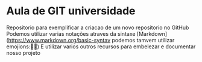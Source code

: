 # Aula de GIT universidade
Repositorio para exemplificar a criacao de um novo repositorio no GitHub
Podemos utilizar varias notações atraves da sintaxe [Markdown] (https://www.markdown.org/basic-syntav podemos tamvem utilizar emojions:🦊💙)
E utilizar varios outros recursos para embelezar e documentar nosso projeto
